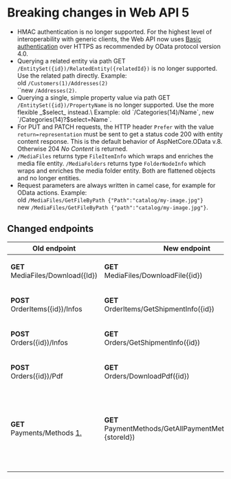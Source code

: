 # Breaking changes in Web API 5

* HMAC authentication is no longer supported. For the highest level of interoperability with generic clients, the Web API now uses [Basic authentication](authentication.md) over HTTPS as recommended by OData protocol version 4.0.
* Querying a related entity via path GET `/EntitySet({id})/RelatedEntity({relatedId})` is no longer supported. Use the related path directly. Example:\
  old `/Customers(1)/Addresses(2)`\
  ``new `/Addresses(2)`.
* Querying a single, simple property value via path GET `/EntitySet({id})/PropertyName` is no longer supported. Use the more flexible _$select_ instead.\
  Example: old `/Categories(14)/Name`, new `/Categories(14)?$select=Name`.
* For PUT and PATCH requests, the HTTP header `Prefer` with the value `return=representation` must be sent to get a status code 200 with entity content response. This is the default behavior of AspNetCore.OData v.8. Otherwise 204 _No Content_ is returned.
* `/MediaFiles` returns type `FileItemInfo` which wraps and enriches the media file entity. `/MediaFolders` returns type `FolderNodeInfo` which wraps and enriches the media folder entity. Both are flattened objects and no longer entities.
* Request parameters are always written in camel case, for example for OData actions. Example:\
  old `/MediaFiles/GetFileByPath {"Path":"catalog/my-image.jpg"}`\
  new `/MediaFiles/GetFileByPath {"path":"catalog/my-image.jpg"}`.

## Changed endpoints

| Old endpoint                                                                                          | New endpoint                                                                           | Remarks                                                        |
| ----------------------------------------------------------------------------------------------------- | -------------------------------------------------------------------------------------- | -------------------------------------------------------------- |
| <p><strong>GET</strong><br>MediaFiles/Download({Id})</p>                                              | <p><strong>GET</strong><br>MediaFiles/DownloadFile({id})</p>                           |                                                                |
| <p><strong>POST</strong><br>OrderItems({id})/Infos</p>                                                | <p><strong>GET</strong><br>OrderItems/GetShipmentInfo({id})</p>                        |                                                                |
| <p><strong>POST</strong><br>Orders({id})/Infos</p>                                                    | <p><strong>GET</strong><br>Orders/GetShipmentInfo({id})</p>                            |                                                                |
| <p><strong>POST</strong><br>Orders({id})/Pdf</p>                                                      | <p><strong>GET</strong><br>Orders/DownloadPdf({id})</p>                                |                                                                |
| <p><strong>GET</strong><br>Payments/Methods <a data-footnote-ref href="#user-content-fn-1">1.</a></p> | <p><strong>GET</strong><br>PaymentMethods/GetAllPaymentMethods({active},{storeId})</p> | New method. Now returns a list of payment method system names. |
|                                                                                                       |                                                                                        |                                                                |



[^1]: Route **/api/v1/** no longer exists.
